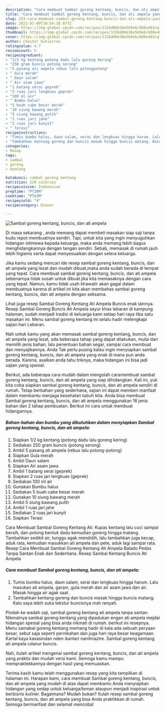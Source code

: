 ```yaml
---
description: "Cara membuat Sambal goreng kentang, buncis, dan ati ampela yang lezat dan Mudah Dibuat"
title: "Cara membuat Sambal goreng kentang, buncis, dan ati ampela yang lezat dan Mudah Dibuat"
slug: 253-cara-membuat-sambal-goreng-kentang-buncis-dan-ati-ampela-yang-lezat-dan-mudah-dibuat
date: 2021-01-09T10:54:38.077Z
image: https://img-global.cpcdn.com/recipes/1326d0b638e5b9e6/680x482cq70/sambal-goreng-kentang-buncis-dan-ati-ampela-foto-resep-utama.jpg
thumbnail: https://img-global.cpcdn.com/recipes/1326d0b638e5b9e6/680x482cq70/sambal-goreng-kentang-buncis-dan-ati-ampela-foto-resep-utama.jpg
cover: https://img-global.cpcdn.com/recipes/1326d0b638e5b9e6/680x482cq70/sambal-goreng-kentang-buncis-dan-ati-ampela-foto-resep-utama.jpg
author: Chester Gutierrez
ratingvalue: 4.7
reviewcount: 5
recipeingredient:
- "1/2 kg kentang potong dadu lalu goreng kering"
- "250 gram buncis potong serong"
- "5 pasang ati ampela rebus lalu potongpotong"
- " Gula merah"
- " Daun salam"
- " Air asam jawa"
- "1 batang serai geprek"
- "2 ruas jari lengkuas geprek"
- "100 ml air"
- " Bumbu halus"
- "5 buah cabe besar merah"
- "10 siung bawang merah"
- "5 siung bawang putih"
- "1 ruas jari jahe"
- "2 ruas jari kunyit"
- " Terasi"
recipeinstructions:
- "Tumis bumbu halus, daun salam, serai dan lengkuas hingga harum. Lalu masukan ati ampela, garam, gula merah dan air asam jawa dan air. Masak hingga air agak saat."
- "Tambahkan kentang goreng dan buncis masak hingga buncis matang. Kalo saya lebih suka tekstur buncisnya msh renyah."
categories:
- Resep
tags:
- sambal
- goreng
- kentang

katakunci: sambal goreng kentang 
nutrition: 229 calories
recipecuisine: Indonesian
preptime: "PT30M"
cooktime: "PT43M"
recipeyield: "4"
recipecategory: Dinner

---
```



![Sambal goreng kentang, buncis, dan ati ampela](https://img-global.cpcdn.com/recipes/1326d0b638e5b9e6/680x482cq70/sambal-goreng-kentang-buncis-dan-ati-ampela-foto-resep-utama.jpg)

Di masa  sekarang , anda memang dapat membeli masakan siap saji tanpa kudu repot membuatnya sendiri. Tapi, untuk kita yang ingin menyuguhkan hidangan istimewa kepada keluarga, maka anda memang lebih bagus menghidangkannya dengan tangan sendiri. Sebab, memasak di rumah jauh lebih higienis serta dapat menyesuaikan dengan selera keluarga.

Jika kamu sedang mencari ide resep sambal goreng kentang, buncis, dan ati ampela yang lezat dan mudah dibuat,maka anda sudah berada di tempat yang tepat. Cara membuat sambal goreng kentang, buncis, dan ati ampela  sebenarnya tidak susah untuk dibuat jika kita memasaknya dengan cara yang tepat. Namun, kamu tidak usah khawatir akan gagal dalam membuatnya 
karena di artikel ini kita akan membahas sambal goreng kentang, buncis, dan ati ampela dengan seksama.  

Lihat juga resep Sambal Goreng Kentang Ati Ampela Buncis enak lainnya. Resep Sambal Goreng Buncis Ati Ampela sayur khas lebaran di kampung halaman, sudah menjadi tradisi di keluarga kami setiap hari raya tiba satu masakan ini. Menu sambal goreng kentang ini selalu hadir melengkapi sajian hari Lebaran.

Nah untuk kamu yang akan memasak sambal goreng kentang, buncis, dan ati ampela yang lezat, ada beberapa tahap yang dapat dilakukan, mulai dari memilih jenis bahan, lalu penentuan bahan segar, sampai cara membuat dan menyajikannya. Anda Tak perlu pusing kalau ingin menyiapkan sambal goreng kentang, buncis, dan ati ampela yang enak di mana pun anda berada. Karena, asalkan anda  tahu triknya, maka hidangan ini bisa jadi sajian yang spesial.

Berikut, ada beberapa cara mudah dalam mengolah caramembuat sambal goreng kentang, buncis, dan ati ampela yang siap dihidangkan. Kali ini, yuk kita coba siapkan sambal goreng kentang, buncis, dan ati ampela sendiri di rumah. Tetap berbahan yang sederhana, sajian ini dapat memberi manfaat dalam membantu menjaga kesehatan tubuh kita. Anda bisa membuat Sambal goreng kentang, buncis, dan ati ampela menggunakan 16 jenis bahan dan 2 tahap pembuatan. Berikut ini cara untuk membuat hidangannya.

<!--inarticleads1-->

##### Bahan-bahan dan bumbu yang dibutuhkan dalam menyiapkan Sambal goreng kentang, buncis, dan ati ampela:

1. Siapkan 1/2 kg kentang (potong dadu lalu goreng kering)
1. Sediakan 250 gram buncis (potong serong)
1. Ambil 5 pasang ati ampela (rebus lalu potong-potong)
1. Siapkan  Gula merah
1. Ambil  Daun salam
1. Siapkan  Air asam jawa
1. Ambil 1 batang serai (geprek)
1. Siapkan 2 ruas jari lengkuas (geprek)
1. Sediakan 100 ml air
1. Gunakan  Bumbu halus
1. Sediakan 5 buah cabe besar merah
1. Gunakan 10 siung bawang merah
1. Ambil 5 siung bawang putih
1. Ambil 1 ruas jari jahe
1. Sediakan 2 ruas jari kunyit
1. Siapkan  Terasi


Cara Membuat Sambal Goreng Kentang Ati: Kupas kentang lalu cuci sampai bersih, dan potong bentuk dadu kemudian goreng hingga matang. Tambahkan sedikit air, tunggu agak mendidih, lalu tambahkan juga kecap, aduk rata, kemudian masukkan ati ampela dan pete, aduk lagi sampai rata. Resep Cara Membuat Sambal Goreng Kentang Ati Ampela Balado Pedas Tanpa Santan Enak dan Sederhana. Resep Sambal Kentang Buncis Ati Ampela 

<!--inarticleads2-->

##### Cara membuat Sambal goreng kentang, buncis, dan ati ampela:

1. Tumis bumbu halus, daun salam, serai dan lengkuas hingga harum. Lalu masukan ati ampela, garam, gula merah dan air asam jawa dan air. Masak hingga air agak saat.
1. Tambahkan kentang goreng dan buncis masak hingga buncis matang. Kalo saya lebih suka tekstur buncisnya msh renyah.


Pindah ke wadah saji, sambal goreng kentang ati ampela tanpa santan. Nikmatnya sambal goreng kentang yang dipadukan engan ati ampela mejdai hidangan spesial yang bisa anda nikmati di rumah. berikut ini resepnya. Menu samabal goreng kentang memang hadir di kala ada sebuah peryaan besar, sebut saja seperti pernikahan dan juga hari raya besar keagamaan. Kartal kaya kasasindan nden ikanlari nanilmaztre. Sambal goreng kentang ati ampela cdanur buncis. 

Nah, itulah artikel mengenai  sambal goreng kentang, buncis, dan ati ampela  yang praktis dan mudah versi kami. Semoga kamu mampu mempraktekkannya dengan hasil yang memuaskan. 

Terima kasih kamu telah menggunakan resep yang kita tampilkan di halaman ini. Harapan kami, cara membuat  Sambal goreng kentang, buncis, dan ati ampela yang mudah di atas dapat membantu Anda menyiapkan hidangan yang sedap untuk keluarga/teman ataupun menjadi inspirasi untuk berbisnis kuliner. Bagaimana? Mudah bukan? Itulah resep sambal goreng kentang, buncis, dan ati ampela yang bisa Anda praktikkan di rumah. Semoga bermanfaat dan selamat mencoba!

